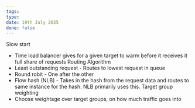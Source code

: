 ```yaml
---
tags: 
type: 
date: 19th July 2025
done: false
---
```

Slow start
- Time load balancer gives for a given target to warm before it receives it full share of requests
Routing Algorithm
- Least outstanding request - Routes to lowest request in queue
- Round robit - One after the other
- Flow hash (NLB) - Takes in the hash from the request data and routes to same instance for the hash. NLB primarily uses this. 
Target group weighting
- Choose weightage over target groups, on how much traffic goes into